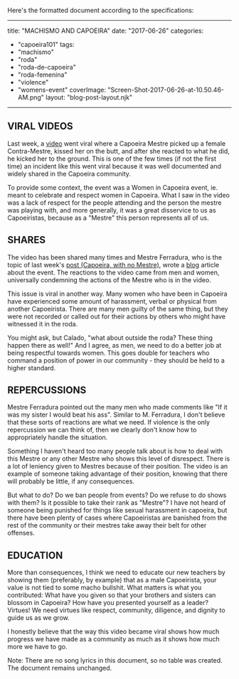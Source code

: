 Here's the formatted document according to the specifications:

---
title: "MACHISMO AND CAPOEIRA"
date: "2017-06-26"
categories: 
  - "capoeira101"
tags: 
  - "machismo"
  - "roda"
  - "roda-de-capoeira"
  - "roda-femenina"
  - "violence"
  - "womens-event"
coverImage: "Screen-Shot-2017-06-26-at-10.50.46-AM.png"
layout: "blog-post-layout.njk"
---

## VIRAL VIDEOS

Last week, a [video](https://www.facebook.com/capoeiracdobocarica/videos/1239528786144584/) went viral where a Capoeira Mestre picked up a female Contra-Mestre, kissed her on the butt, and after she reacted to what he did, he kicked her to the ground. This is one of the few times (if not the first time) an incident like this went viral because it was well documented and widely shared in the Capoeira community.

To provide some context, the event was a Women in Capoeira event, ie. meant to celebrate and respect women in Capoeira. What I saw in the video was a lack of respect for the people attending  and the person the mestre was playing with, and more generally, it  was a great disservice to us as Capoeiristas, because as a "Mestre" this person represents all of us.

## SHARES

The video has been shared many times and Mestre Ferradura, who is the topic of last week's [post (Capoeira, with no Mestre)](https://dendearts.com/capoeira-without-a-mestre/), wrote a [blog](http://www.capoeirariodejaneiro.com.br/2017/06/21/violencia-sexo-e-fofoca/) article about the event. The reactions to the video came from men and women, universally condemning the actions of the Mestre who is in the video.

This issue is viral in another way. Many women who  have been in Capoeira have experienced some amount of harassment, verbal or physical from another Capoeirista. There are many men guilty of the same thing, but they were not recorded or called out for their actions by others who might have witnessed it in the roda.

You might ask, but Calado, "what about outside the roda? These thing happen there as well!" And I agree, as men, we need to do a better job at being respectful towards women. This goes double for teachers who command a position of power in our community - they should be held to a higher standard.

## REPERCUSSIONS

Mestre Ferradura pointed out the many men who made comments like "If it was my sister I would beat his ass". Similar to M. Ferradura, I don't believe that these sorts of reactions are what we need. If violence is the only repercussion we can think of, then we clearly don't know how to appropriately handle the situation.

Something I haven't heard too many people talk about is how to deal with this Mestre or any other Mestre who shows this level of disrespect. There is a lot of leniency given to Mestres because of their position. The video is an example of someone taking advantage of their position, knowing that there will probably be little, if any consequences.

But what to do? Do we ban people from events? Do we refuse to do shows with them? Is it possible to take their rank as "Mestre"? I have not heard of someone being punished for things like sexual harassment in capoeira, but there have been plenty of cases where Capoeiristas are banished from the rest of the community or their mestres take away their belt for other offenses.

## EDUCATION

More than consequences, I think we need to educate our new teachers by showing them (preferably, by example) that as a male Capoeirista, your value is not tied to some macho bullshit. What matters is what you contributed: What have you given so that your brothers and sisters can blossom in Capoeira? How have you presented yourself as a leader? Virtues! We need virtues like respect, community, diligence, and dignity to guide us as we grow.

I honestly believe that the way this video became viral shows how much progress we have made as a community as much as it shows how much more we have to go.

Note: There are no song lyrics in this document, so no table was created. The document remains unchanged.